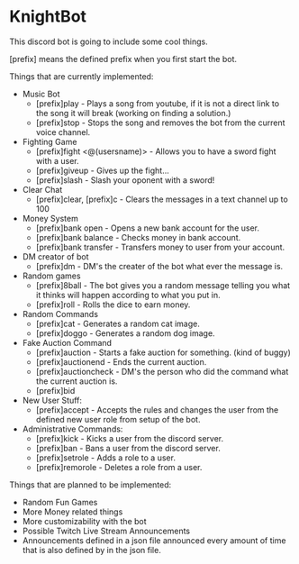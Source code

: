 # KnightBot

This discord bot is going to include some cool things.

[prefix] means the defined prefix when you first start the bot.

Things that are currently implemented:
  - Music Bot
    - [prefix]play <youtubeURL> - Plays a song from youtube, if it is not a direct link to the song it will break (working on finding a solution.)
    - [prefix]stop - Stops the song and removes the bot from the current voice channel.
  - Fighting Game
    - [prefix]fight <@(usersname)> - Allows you to have a sword fight with a user.
    - [prefix]giveup - Gives up the fight...
    - [prefix]slash - Slash your oponent with a sword!
  - Clear Chat
    - [prefix]clear, [prefix]c - Clears the messages in  a text channel up to 100
  - Money System
    - [prefix]bank open - Opens a new bank account for the user.
    - [prefix]bank balance - Checks money in bank account.
	- [prefix]bank transfer <user> <amount> - Transfers money to user from your account.
  - DM creator of bot
    - [prefix]dm <msg> - DM's the creater of the bot what ever the message is.
  - Random games
    - [prefix]8ball <text> - The bot gives you a random message telling you what it thinks will happen according to what you put in.
	- [prefix]roll - Rolls the dice to earn money.
  - Random Commands
    - [prefix]cat - Generates a random cat image.
    - [prefix]doggo - Generates a random dog image.
  - Fake Auction Command
    - [prefix]auction <price> <amount> <item> - Starts a fake auction for something. (kind of buggy)
    - [prefix]auctionend - Ends the current auction.
    - [prefix]auctioncheck - DM's the person who did the command what the current auction is.
    - [prefix]bid <bid amount>
  - New User Stuff:
    - [prefix]accept - Accepts the rules and changes the user from the defined new user role from setup of the bot.
  - Administrative Commands:
    - [prefix]kick <user> <reason> - Kicks a user from the discord server.
    - [prefix]ban <user> <reason> - Bans a user from the discord server.
    - [prefix]setrole <user> <role> - Adds a role to a user.
    - [prefix]remorole <user> <role> - Deletes a role from a user.
  
  
Things that are planned to be implemented:
  - Random Fun Games
  - More Money related things
  - More customizability with the bot
  - Possible Twitch Live Stream Announcements
  - Announcements defined in a json file announced every amount of time that is also defined by in the json file.
